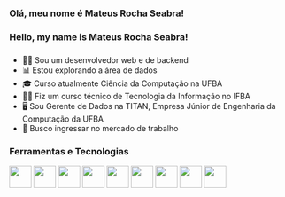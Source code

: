 ### Olá, meu nome é Mateus Rocha Seabra!
### Hello, my name is Mateus Rocha Seabra!
### 
- 👨‍💻 Sou um desenvolvedor web e de backend
- 📊 Estou explorando a área de dados
- 🎓 Curso atualmente Ciência da Computação na UFBA
- 👨‍🎓 Fiz um curso técnico de Tecnologia da Informação no IFBA
- ‍🖥️ Sou Gerente de Dados na TITAN, Empresa Júnior de Engenharia da Computação da UFBA
- 💼 Busco ingressar no mercado de trabalho

### Ferramentas e Tecnologias

<img loading="lazy" src="https://cdn.jsdelivr.net/gh/devicons/devicon@latest/icons/git/git-original.svg" width="40" height="40"/> <img loading="lazy" src="https://cdn.jsdelivr.net/gh/devicons/devicon@latest/icons/python/python-original.svg" width="40" height="40"/> <img loading="lazy" src="https://cdn.jsdelivr.net/gh/devicons/devicon@latest/icons/cplusplus/cplusplus-original.svg" width="40" height="40"/>
<img loading="lazy" src="https://cdn.jsdelivr.net/gh/devicons/devicon@latest/icons/javascript/javascript-original.svg" width="40" height="40"/> <img loading="lazy" src="https://cdn.jsdelivr.net/gh/devicons/devicon@latest/icons/typescript/typescript-original.svg" width="40" height="40"/> <img loading="lazy" src="https://cdn.jsdelivr.net/gh/devicons/devicon@latest/icons/mysql/mysql-original.svg" width="40" height="40"/>
<img loading="lazy" src="https://cdn.jsdelivr.net/gh/devicons/devicon@latest/icons/unity/unity-original.svg" width="40" height="40"/> <img loading="lazy" src="https://cdn.jsdelivr.net/gh/devicons/devicon@latest/icons/react/react-original.svg" width="40" height="40"/> <img loading="lazy" src="https://cdn.jsdelivr.net/gh/devicons/devicon@latest/icons/nextjs/nextjs-original.svg" width="40" height="40"/>
